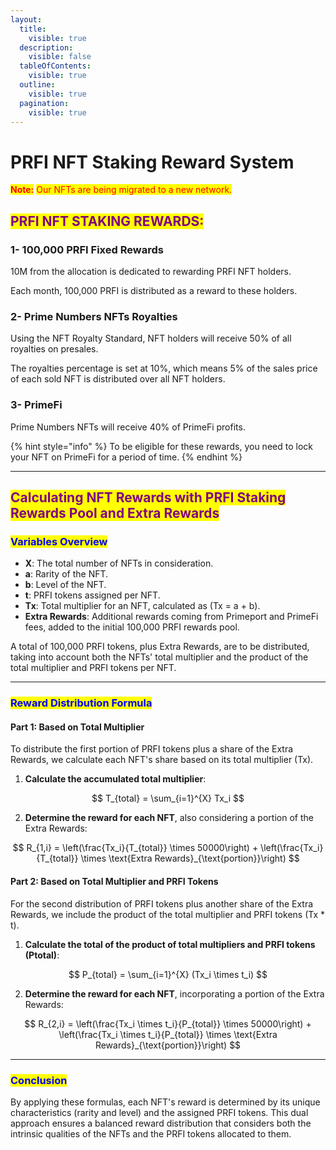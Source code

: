 ```yaml
---
layout:
  title:
    visible: true
  description:
    visible: false
  tableOfContents:
    visible: true
  outline:
    visible: true
  pagination:
    visible: true
---
```


# PRFI NFT Staking Reward System

<mark style="color:red;">**Note:**</mark> <mark style="color:red;"></mark><mark style="color:red;">Our NFTs are being migrated to a new network.</mark>&#x20;

## <mark style="color:purple;">PRFI NFT STAKING REWARDS:</mark> <a href="#b642" id="b642"></a>

### 1- 100,000 PRFI Fixed Rewards

10M from the allocation is dedicated to rewarding PRFI NFT holders.&#x20;

Each month, 100,000 PRFI is distributed as a reward to these holders.

### 2- Prime Numbers NFTs Royalties <a href="#id-6649" id="id-6649"></a>

Using the NFT Royalty Standard, NFT holders will receive 50% of all royalties on presales.

The royalties percentage is set at 10%, which means 5% of the sales price of each sold NFT is distributed over all NFT holders.

### 3- PrimeFi <a href="#id-7896" id="id-7896"></a>

Prime Numbers NFTs will receive 40% of PrimeFi profits.&#x20;

{% hint style="info" %}
To be eligible for these rewards, you need to lock your NFT on PrimeFi for a period of time.
{% endhint %}

***

## <mark style="color:purple;">Calculating NFT Rewards with PRFI Staking Rewards Pool and Extra Rewards</mark>

### <mark style="color:blue;">Variables Overview</mark>

* **X**: The total number of NFTs in consideration.
* **a**: Rarity of the NFT.
* **b**: Level of the NFT.
* **t**: PRFI tokens assigned per NFT.
* **Tx**: Total multiplier for an NFT, calculated as (Tx = a + b).
* **Extra Rewards**: Additional rewards coming from Primeport and PrimeFi fees, added to the initial 100,000 PRFI rewards pool.

A total of 100,000 PRFI tokens, plus Extra Rewards, are to be distributed, taking into account both the NFTs' total multiplier and the product of the total multiplier and PRFI tokens per NFT.

***

### <mark style="color:blue;">Reward Distribution Formula</mark>

#### Part 1: Based on Total Multiplier

To distribute the first portion of PRFI tokens plus a share of the Extra Rewards, we calculate each NFT's share based on its total multiplier (Tx).

1. **Calculate the accumulated total multiplier**:

$$
T_{total} = \sum_{i=1}^{X} Tx_i
$$

2. **Determine the reward for each NFT**, also considering a portion of the Extra Rewards:

$$
R_{1,i} = \left(\frac{Tx_i}{T_{total}} \times 50000\right) + \left(\frac{Tx_i}{T_{total}} \times \text{Extra Rewards}_{\text{portion}}\right)
$$

#### Part 2: Based on Total Multiplier and PRFI Tokens

For the second distribution of PRFI tokens plus another share of the Extra Rewards, we include the product of the total multiplier and PRFI tokens (Tx \* t).

1. **Calculate the total of the product of total multipliers and PRFI tokens (Ptotal)**:

$$
P_{total} = \sum_{i=1}^{X} (Tx_i \times t_i)
$$

2. **Determine the reward for each NFT**, incorporating a portion of the Extra Rewards:

$$
R_{2,i} = \left(\frac{Tx_i \times t_i}{P_{total}} \times 50000\right) + \left(\frac{Tx_i \times t_i}{P_{total}} \times \text{Extra Rewards}_{\text{portion}}\right)
$$

***

### <mark style="color:blue;">Conclusion</mark>

By applying these formulas, each NFT's reward is determined by its unique characteristics (rarity and level) and the assigned PRFI tokens. This dual approach ensures a balanced reward distribution that considers both the intrinsic qualities of the NFTs and the PRFI tokens allocated to them.



